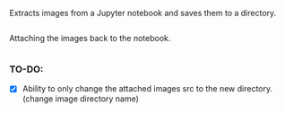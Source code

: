 Extracts images from a Jupyter notebook and saves them to a directory.
```

```

Attaching the images back to the notebook.
```

```

### TO-DO:
   * [x] Ability to only change the attached images src to the new directory. (change image directory name)